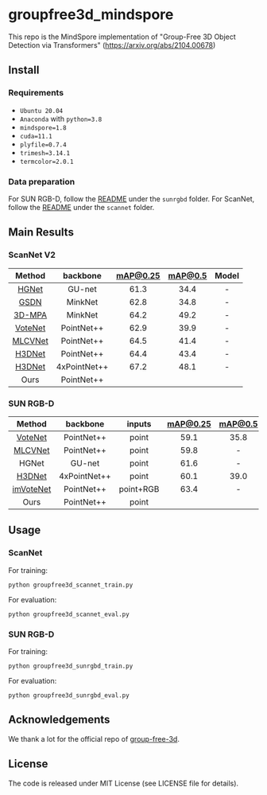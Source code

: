 # groupfree3d_mindspore

This repo is the MindSpore implementation of "Group-Free 3D Object Detection via Transformers" (https://arxiv.org/abs/2104.00678)

## Install
### Requirements
- `Ubuntu 20.04`
- `Anaconda` with `python=3.8`
- `mindspore=1.8`
- `cuda=11.1`
- `plyfile=0.7.4`
- `trimesh=3.14.1`
- `termcolor=2.0.1`

### Data preparation

For SUN RGB-D, follow the [README](./sunrgbd/README.md) under the `sunrgbd` folder.
For ScanNet, follow the [README](./scannet/README.md) under the `scannet` folder.


## Main Results
### ScanNet V2

|Method | backbone | mAP@0.25 | mAP@0.5 | Model |
|:---:|:---:|:---:|:---:|:---:|
|[HGNet](https://openaccess.thecvf.com/content_CVPR_2020/papers/Chen_A_Hierarchical_Graph_Network_for_3D_Object_Detection_on_Point_CVPR_2020_paper.pdf)| GU-net| 61.3 | 34.4 | - |
|[GSDN](https://arxiv.org/pdf/2006.12356.pdf)| MinkNet | 62.8 | 34.8 | - |
|[3D-MPA](https://arxiv.org/abs/2003.13867)| MinkNet | 64.2 | 49.2 | - |
|[VoteNet](https://arxiv.org/abs/1904.09664) | PointNet++ | 62.9 | 39.9 | - |
|[MLCVNet](https://arxiv.org/abs/2004.05679) | PointNet++ | 64.5 | 41.4 | - |
|[H3DNet](https://arxiv.org/abs/2006.05682) | PointNet++ | 64.4 | 43.4 | - |
|[H3DNet](https://arxiv.org/abs/2006.05682) | 4xPointNet++ | 67.2| 48.1 | - |
| Ours | PointNet++ |  |  |  |

### SUN RGB-D

|Method | backbone | inputs | mAP@0.25 | mAP@0.5 | Model |
|:---:|:---:|:---:|:---:|:---:|:---:|
|[VoteNet](https://arxiv.org/abs/1904.09664)| PointNet++ |point | 59.1 | 35.8 | - |
|[MLCVNet](https://arxiv.org/abs/2004.05679)|PointNet++ | point | 59.8 | - | - |
|HGNet| GU-net |point | 61.6 |-|-|
|[H3DNet](https://arxiv.org/abs/2006.05682) | 4xPointNet++ |point | 60.1 | 39.0 | - |
|[imVoteNet](https://arxiv.org/abs/2001.10692)|PointNet++|point+RGB| 63.4 | - | - |
| Ours| PointNet++ | point |  |  | |

## Usage

### ScanNet
For training:
```
python groupfree3d_scannet_train.py
```
For evaluation:
```
python groupfree3d_scannet_eval.py
```
### SUN RGB-D
For training:
```
python groupfree3d_sunrgbd_train.py
```
For evaluation:
```
python groupfree3d_sunrgbd_eval.py
```
## Acknowledgements
We thank a lot for the official repo of [group-free-3d](https://github.com/zeliu98/Group-Free-3D).

## License
The code is released under MIT License (see LICENSE file for details).











